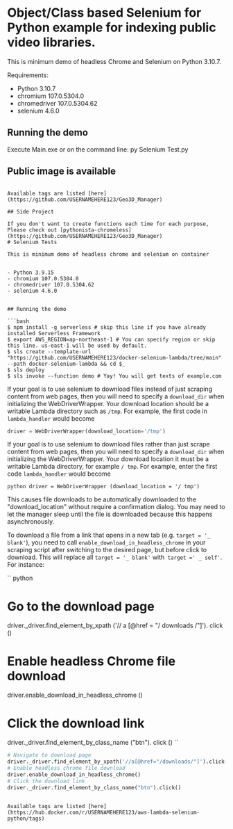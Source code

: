 # Object/Class based Selenium for Python example for indexing public video libraries. 

This is minimum demo of headless Chrome and Selenium on Python 3.10.7.  

Requirements:

- Python 3.10.7
- chromium 107.0.5304.0
- chromedriver 107.0.5304.62
- selenium 4.6.0


## Running the demo

Execute Main.exe or on the command line:
  py Selenium Test.py

## Public image is available 
```

Available tags are listed [here](https://github.com/USERNAMEHERE123/Geo3D_Manager)

## Side Project

If you don't want to create functions each time for each purpose, Please check out [pythonista-chromeless](https://github.com/USERNAMEHERE123/Geo3D_Manager)
# Selenium Tests

This is minimum demo of headless chrome and selenium on container 
 

- Python 3.9.15
- chromium 107.0.5304.0
- chromedriver 107.0.5304.62
- selenium 4.6.0


## Running the demo

```bash
$ npm install -g serverless # skip this line if you have already installed Serverless Framework
$ export AWS_REGION=ap-northeast-1 # You can specify region or skip this line. us-east-1 will be used by default.
$ sls create --template-url "https://github.com/USERNAMEHERE123/docker-selenium-lambda/tree/main" --path docker-selenium-lambda && cd $_
$ sls deploy
$ sls invoke --function demo # Yay! You will get texts of example.com
```

If your goal is to use selenium to download files instead of just scraping content from web pages, then
you will need to specify a `download_dir` when initializing the WebDriverWrapper. Your download location 
should be a writable Lambda directory such as `/tmp`. For example, the first code in 
`lambda_handler` would become 

```python
driver = WebDriverWrapper(download_location='/tmp')
```
If your goal is to use selenium to download files rather than just scrape content from web pages, then
you will need to specify a `download_dir` when initializing the WebDriverWrapper. Your download location
it must be a writable Lambda directory, for example `/ tmp`. For example, enter the first code
`lambda_handler` would become

`` python
driver = WebDriverWrapper (download_location = '/ tmp')
``

This causes file downloads to be automatically downloaded to the "download_location" without
require a confirmation dialog. You may need to let the manager sleep until the file is downloaded
because this happens asynchronously.

To download a file from a link that opens in a new tab (e.g. `target = '_ blank'`), you need to
call `enable_download_in_headless_chrome` in your scraping script after switching to the desired page, but before
click to download. This will replace all `target = '_ blank'` with` target =' _ self'`. For instance:

`` python
# Go to the download page
driver._driver.find_element_by_xpath ('// a [@href = "/ downloads /"]'). click ()
# Enable headless Chrome file download
driver.enable_download_in_headless_chrome ()
# Click the download link
driver._driver.find_element_by_class_name ("btn"). click ()
``

```python
# Navigate to download page
driver._driver.find_element_by_xpath('//a[@href="/downloads/"]').click()
# Enable headless chrome file download
driver.enable_download_in_headless_chrome()
# Click the download link
driver._driver.find_element_by_class_name("btn").click()
```
```

Available tags are listed [here](https://hub.docker.com/r/USERNAMEHERE123/aws-lambda-selenium-python/tags)
 
